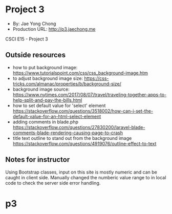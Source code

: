 # Project 3
+ By: Jae Yong Chong
+ Production URL: <http://p3.jaechong.me>

CSCI E15 - Project 3
## Outside resources
+ how to put background image:
<https://www.tutorialspoint.com/css/css_background-image.htm>
+ to adjust background image size:
<https://css-tricks.com/almanac/properties/b/background-size/>
+ background image source:
<https://www.nytimes.com/2017/08/07/travel/traveling-together-apps-to-help-split-and-pay-the-bills.html>
+ how to set default value for 'select' element
<https://stackoverflow.com/questions/3518002/how-can-i-set-the-default-value-for-an-html-select-element>
+ adding comments in blade.php
<https://stackoverflow.com/questions/27830200/laravel-blade-comments-blade-rendering-causing-page-to-crash>
+ title text outline to stand out from the background image
<https://stackoverflow.com/questions/4919076/outline-effect-to-text>

## Notes for instructor
Using Bootstrap classes, input on this site is mostly numeric and can be caught in client side.  Manually changed the numberic value range to in local code to check the server side error handling.

# p3